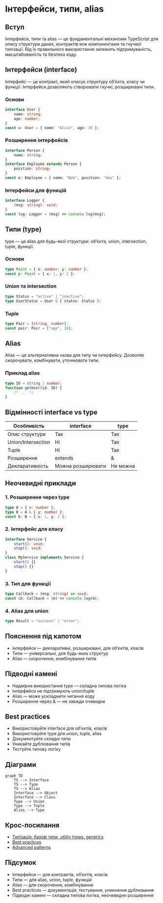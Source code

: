 # Інтерфейси, типи, alias

## Вступ

Інтерфейси, типи та alias — це фундаментальні механізми TypeScript для опису структури даних, контрактів між компонентами та гнучкої типізації. Від їх правильного використання залежить підтримуваність, масштабованість та безпека коду.

## Інтерфейси (interface)

Інтерфейс — це контракт, який описує структуру об’єкта, класу чи функції. Інтерфейси дозволяють створювати гнучкі, розширювані типи.

### Основи

```ts
interface User {
    name: string;
    age: number;
}
const u: User = { name: "Alice", age: 30 };
```

### Розширення інтерфейсів

```ts
interface Person {
    name: string;
}
interface Employee extends Person {
    position: string;
}
const e: Employee = { name: "Bob", position: "dev" };
```

### Інтерфейси для функцій

```ts
interface Logger {
    (msg: string): void;
}
const log: Logger = (msg) => console.log(msg);
```

## Типи (type)

type — це alias для будь-якої структури: об’єкта, union, intersection, tuple, функції.

### Основи

```ts
type Point = { x: number; y: number };
const p: Point = { x: 1, y: 2 };
```

### Union та intersection

```ts
type Status = "active" | "inactive";
type UserStatus = User & { status: Status };
```

### Tuple

```ts
type Pair = [string, number];
const pair: Pair = ["age", 30];
```

## Alias

Alias — це альтернативна назва для типу чи інтерфейсу. Дозволяє скорочувати, комбінувати, уточнювати типи.

### Приклад alias

```ts
type ID = string | number;
function getUser(id: ID) {
    /* ... */
}
```

## Відмінності interface vs type

| Особливість        | interface         | type     |
| ------------------ | ----------------- | -------- |
| Опис структури     | Так               | Так      |
| Union/Intersection | Ні                | Так      |
| Tuple              | Ні                | Так      |
| Розширення         | extends           | &        |
| Декларативність    | Можна розширювати | Не можна |

## Неочевидні приклади

### 1. Розширення через type

```ts
type A = { x: number };
type B = A & { y: number };
const b: B = { x: 1, y: 2 };
```

### 2. Інтерфейс для класу

```ts
interface Service {
    start(): void;
    stop(): void;
}
class MyService implements Service {
    start() {}
    stop() {}
}
```

### 3. Тип для функції

```ts
type Callback = (msg: string) => void;
const cb: Callback = (m) => console.log(m);
```

### 4. Alias для union

```ts
type Result = "success" | "error";
```

## Пояснення під капотом

-   Інтерфейси — декларативні, розширювані, для об’єктів, класів
-   Типи — універсальні, для будь-яких структур
-   Alias — скорочення, комбінування типів

## Підводні камені

-   Надмірне використання type — складна типова логіка
-   Інтерфейси не підтримують union/tuple
-   Alias — може ускладнити читання коду
-   Розширення через & — не завжди очевидне

## Best practices

-   Використовуйте interface для об’єктів, класів
-   Використовуйте type для union, tuple, alias
-   Документуйте складні типи
-   Уникайте дублювання типів
-   Тестуйте типову логіку

## Діаграми

```mermaid
graph TD
    TS --> Interface
    TS --> Type
    TS --> Alias
    Interface --> Object
    Interface --> Class
    Type --> Union
    Type --> Tuple
    Alias --> Type
```

## Крос-посилання

-   [Типізація: базові типи, utility types, generics](./02-types.md)
-   [Best practices](./10-best-practices.md)
-   [Advanced patterns](../JavaScript/13-advanced-patterns.md)

## Підсумок

-   Інтерфейси — для контрактів, об’єктів, класів
-   Типи — для alias, union, tuple, функцій
-   Alias — для скорочення, комбінування
-   Best practices — документація, тестування, уникнення дублювання
-   Підводні камені — складна типова логіка, неочевидне розширення

